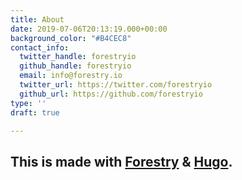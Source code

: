 ```yaml
---
title: About
date: 2019-07-06T20:13:19.000+00:00
background_color: "#B4CEC8"
contact_info:
  twitter_handle: forestryio
  github_handle: forestryio
  email: info@forestry.io
  twitter_url: https://twitter.com/forestryio
  github_url: https://github.com/forestryio
type: ''
draft: true

---
```

## This is made with [Forestry](https://forestry.io/ "Forestry.io") & [Hugo](https://gohugo.io/ "Hugo SSG").